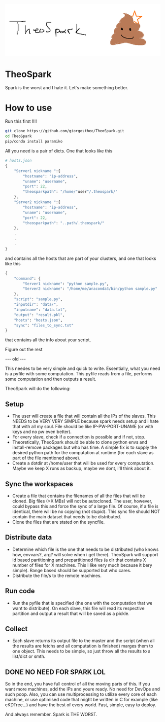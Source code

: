 ![Honest Logo](logo.png)

# TheoSpark
Spark is the worst and I hate it. Let's make something better. 

# How to use

Run this first !!!!
```bash
git clone https://github.com/giorgostheo/TheoSpark.git
cd TheoSpark
pip/conda install paramiko
```

All you need is a pair of dicts. One that looks like this
```python
# hosts.json
{
    "Server1 nickname ":{
        "hostname": "ip-address",
        "uname": "username",
        "port": 22,
        "theosparkpath": "/home/"user"/.theospark/"
    },
    "Server2 nickname ":{
        "hostname": "ip-address",
        "uname": "username",
        "port": 22,
        "theosparkpath": "..path/.theospark/"
    },
    .
    .
    .
}
```
and contains all the hosts that are part of your clusters, and one that looks like this
```python
{
    "command": {
        "Server1 nickname": "python sample.py",
        "Server2 nickname": "/home/me/anaconda3/bin/python sample.py"
    },
    "script": "sample.py",
    "inputdir": "data/",
    "inputname": "data.txt",
    "output": "result.pkl",
    "hosts": "hosts.json",
    "sync": "files_to_sync.txt"
}
```
that contains all the info about your script.

Figure out the rest

--- old ---

This needes to be very simple and quick to write. Essentially, what you need is a pyfile with some computation. This pyfile reads from a file, performs some computation and then outputs a result. 

TheoSpark will do the following:

## Setup




- The user will create a file that will contain all the IPs of the slaves. This NEEDS to be VERY VERY SIMPLE because spark needs setup and i hate that with all my soul. File should be like IP-PW-PORT-UNAME (or with keys and no pw even better). 
- For every slave, check if a connection is possible and if not, stop.
- Theoretically, TheoSpark should be able to clone python envs and install-remove packages but who has time. A simple fix is to supply the desired python path for the computation at runtime (for each slave as part of the file mentioned above).
- Create a dotdir at /home/user that will be used for every computation. Maybe we keep X runs as backup, maybe we dont, i'll think about it. 

## Sync the workspaces
- Create a file that contains the filenames of all the files that will be cloned. Big files (>X MBs) will not be autocloned. The user, however, could bypass this and force the sync of a large file. Of course, if a file is identical, there will be no copying (not stupid). This sync file should NOT contain the main dataset that needs to be distributed. 
- Clone the files that are stated on the syncfile.
## Distribute data
- Determine which file is the one that needs to be distributed (who knows how, envvars?, arg? will solve when i get there). TheoSpark will support id based partitioning and prepartitioned files (a dir that contains X number of files for X machines. This I like very much because it bery simple). Range based should be supported but who cares.
- Distribute the file/s to the remote machines.
## Run code
- Run the pyfile that is specified (the one with the computation that we want to distribute). On each slave, this file will read its respective partition and output a result that will be saved as a pickle. 
## Collect
- Each slave returns its output file to the master and the script (when all the results are fetchs and all computation is finished) marges them to one object. This needs to be simple, so just throw all the results to a list/dict or smth.
## DONE NO NEED FOR SPARK LOL

So in the end, you have full control of all the moving parts of this. If you want more machines, add the IPs and youre ready. No need for DevOps and such poop. Also, you can use multiprocessing to utilize every core of each machine, or use optimised code that might be written in C for example (like cKDTree...) and have the best of every world. Fast, simple, easy to deploy.


And always remember. Spark is THE WORST.    
    
